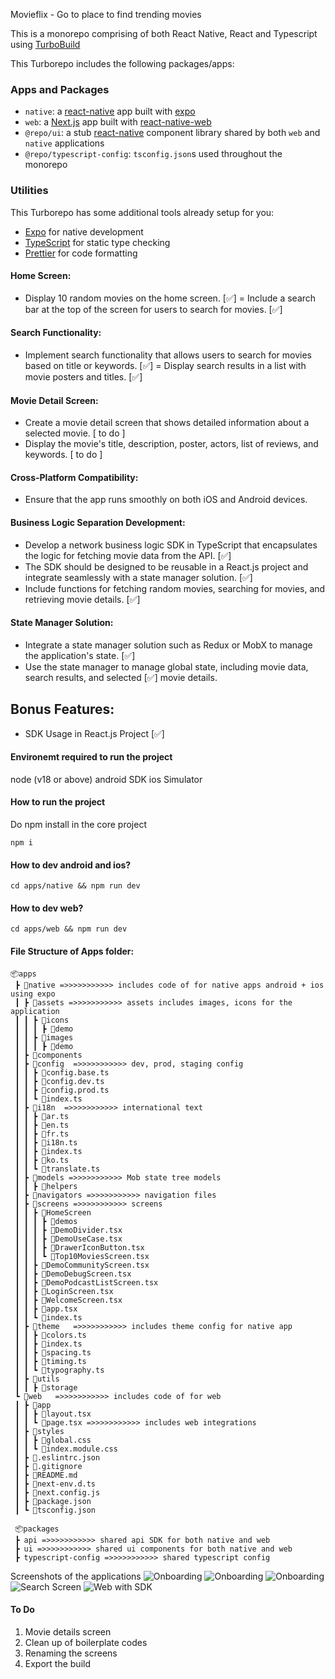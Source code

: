 Movieflix - Go to place to find trending movies


This is a monorepo comprising of both React Native, React and Typescript using [TurboBuild](https://turbo.build/)



This Turborepo includes the following packages/apps:

### Apps and Packages

- `native`: a [react-native](https://reactnative.dev/) app built with [expo](https://docs.expo.dev/)
- `web`: a [Next.js](https://nextjs.org/) app built with [react-native-web](https://necolas.github.io/react-native-web/)
- `@repo/ui`: a stub [react-native](https://reactnative.dev/) component library shared by both `web` and `native` applications
- `@repo/typescript-config`: `tsconfig.json`s used throughout the monorepo


### Utilities

This Turborepo has some additional tools already setup for you:

- [Expo](https://docs.expo.dev/) for native development
- [TypeScript](https://www.typescriptlang.org/) for static type checking
- [Prettier](https://prettier.io) for code formatting


#### Home Screen:
- Display 10 random movies on the home screen. [✅]
= Include a search bar at the top of the screen for users to search for movies. [✅]
#### Search Functionality:
- Implement search functionality that allows users to search for movies based on title or keywords. [✅]
= Display search results in a list with movie posters and titles. [✅]
#### Movie Detail Screen:
- Create a movie detail screen that shows detailed information about a selected movie. [ to do ]
- Display the movie&#39;s title, description, poster, actors, list of reviews, and keywords. [ to do ]
#### Cross-Platform Compatibility:
- Ensure that the app runs smoothly on both iOS and Android devices.
#### Business Logic Separation Development:
- Develop a network business logic SDK in TypeScript that encapsulates the logic for fetching movie data
from the API. [✅]
- The SDK should be designed to be reusable in a React.js project and integrate seamlessly with a state
manager solution. [✅]
- Include functions for fetching random movies, searching for movies, and retrieving movie details. [✅]
#### State Manager Solution:
- Integrate a state manager solution such as Redux or MobX to manage the application&#39;s state. [✅]
- Use the state manager to manage global state, including movie data, search results, and selected [✅]
movie details.
## Bonus Features:
- SDK Usage in React.js Project [✅]



#### Environemt required to run the project
 node (v18 or above)
 android SDK
 ios Simulator 

 #### How to run the project
Do npm install in the core project
 ```
 npm i 
 ```

 #### How to dev android and ios?

```
cd apps/native && npm run dev
```

#### How to dev web?
```
cd apps/web && npm run dev
```

#### File Structure of Apps folder: 
```
📦apps
 ┣ 📂native =>>>>>>>>>>> includes code of for native apps android + ios using expo
 ┃ ┣ 📂assets =>>>>>>>>>>> assets includes images, icons for the application
 ┃ ┃ ┣ 📂icons
 ┃ ┃ ┃ ┣ 📂demo
 ┃ ┃ ┣ 📂images
 ┃ ┃ ┃ ┣ 📂demo
 ┃ ┣ 📂components
 ┃ ┣ 📂config  =>>>>>>>>>>> dev, prod, staging config
 ┃ ┃ ┣ 📜config.base.ts
 ┃ ┃ ┣ 📜config.dev.ts
 ┃ ┃ ┣ 📜config.prod.ts
 ┃ ┃ ┗ 📜index.ts
 ┃ ┣ 📂i18n  =>>>>>>>>>>> international text
 ┃ ┃ ┣ 📜ar.ts
 ┃ ┃ ┣ 📜en.ts
 ┃ ┃ ┣ 📜fr.ts
 ┃ ┃ ┣ 📜i18n.ts
 ┃ ┃ ┣ 📜index.ts
 ┃ ┃ ┣ 📜ko.ts
 ┃ ┃ ┗ 📜translate.ts
 ┃ ┣ 📂models =>>>>>>>>>>> Mob state tree models
 ┃ ┃ ┣ 📂helpers
 ┃ ┣ 📂navigators =>>>>>>>>>>> navigation files
 ┃ ┣ 📂screens =>>>>>>>>>>> screens 
 ┃ ┃ ┣ 📂HomeScreen
 ┃ ┃ ┃ ┣ 📂demos
 ┃ ┃ ┃ ┣ 📜DemoDivider.tsx
 ┃ ┃ ┃ ┣ 📜DemoUseCase.tsx
 ┃ ┃ ┃ ┣ 📜DrawerIconButton.tsx
 ┃ ┃ ┃ ┗ 📜Top10MoviesScreen.tsx
 ┃ ┃ ┣ 📜DemoCommunityScreen.tsx
 ┃ ┃ ┣ 📜DemoDebugScreen.tsx
 ┃ ┃ ┣ 📜DemoPodcastListScreen.tsx
 ┃ ┃ ┣ 📜LoginScreen.tsx
 ┃ ┃ ┣ 📜WelcomeScreen.tsx
 ┃ ┃ ┣ 📜app.tsx
 ┃ ┃ ┗ 📜index.ts
 ┃ ┣ 📂theme   =>>>>>>>>>>> includes theme config for native app
 ┃ ┃ ┣ 📜colors.ts
 ┃ ┃ ┣ 📜index.ts
 ┃ ┃ ┣ 📜spacing.ts
 ┃ ┃ ┣ 📜timing.ts
 ┃ ┃ ┗ 📜typography.ts
 ┃ ┣ 📂utils
 ┃ ┃ ┣ 📂storage
 ┗ 📂web   =>>>>>>>>>>> includes code of for web
 ┃ ┣ 📂app
 ┃ ┃ ┣ 📜layout.tsx
 ┃ ┃ ┗ 📜page.tsx =>>>>>>>>>>> includes web integrations
 ┃ ┣ 📂styles
 ┃ ┃ ┣ 📜global.css
 ┃ ┃ ┗ 📜index.module.css
 ┃ ┣ 📜.eslintrc.json
 ┃ ┣ 📜.gitignore
 ┃ ┣ 📜README.md
 ┃ ┣ 📜next-env.d.ts
 ┃ ┣ 📜next.config.js
 ┃ ┣ 📜package.json
 ┃ ┗ 📜tsconfig.json

```

```
 📦packages
 ┣ api =>>>>>>>>>>> shared api SDK for both native and web
 ┣ ui =>>>>>>>>>>> shared ui components for both native and web
 ┣ typescript-config =>>>>>>>>>>> shared typescript config
```

Screenshots of the applications
![Onboarding](./docs/images/Screenshot%202024-04-14%20at%209.14.19 AM.png "Onboarding")
![Onboarding](./docs/images/Screenshot%202024-04-14%20at%209.15.04 AM.png "Onboarding")
![Onboarding](./docs/images/Screenshot%202024-04-14%20at%209.15.14 AM.png "Onboarding")
![Search Screen](./docs/images/Screenshot%202024-04-14%20at%209.18.27 AM.png "Search Screen")
![Web with SDK](./docs/images/Screenshot%202024-04-14%20at%209.42.47 AM.png "Integrating web with SDK")




 #### To Do
  1. Movie details screen
  2. Clean up of boilerplate codes
  3. Renaming the screens
  4. Export the build
